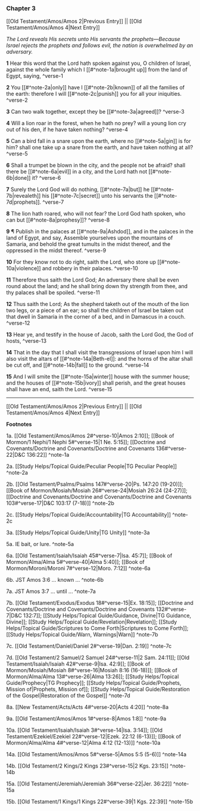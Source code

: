 ### Chapter 3

[[Old Testament/Amos/Amos 2|Previous Entry]]  ||  [[Old Testament/Amos/Amos 4|Next Entry]]

*The Lord reveals His secrets unto His servants the prophets—Because Israel rejects the prophets and follows evil, the nation is overwhelmed by an adversary.*

**1**  Hear this word that the Lord hath spoken against you, O children of Israel, against the whole family which I [[#^note-1a|brought up]] from the land of Egypt, saying, ^verse-1

**2**  You [[#^note-2a|only]] have I [[#^note-2b|known]] of all the families of the earth: therefore I will [[#^note-2c|punish]] you for all your iniquities. ^verse-2

**3**  Can two walk together, except they be [[#^note-3a|agreed]]? ^verse-3

**4**  Will a lion roar in the forest, when he hath no prey? will a young lion cry out of his den, if he have taken nothing? ^verse-4

**5**  Can a bird fall in a snare upon the earth, where no [[#^note-5a|gin]] is for him? shall one take up a snare from the earth, and have taken nothing at all? ^verse-5

**6**  Shall a trumpet be blown in the city, and the people not be afraid? shall there be [[#^note-6a|evil]] in a city, and the Lord hath not [[#^note-6b|done]] it? ^verse-6

**7**  Surely the Lord God will do nothing, [[#^note-7a|but]] he [[#^note-7b|revealeth]] his [[#^note-7c|secret]] unto his servants the [[#^note-7d|prophets]]. ^verse-7

**8**  The lion hath roared, who will not fear? the Lord God hath spoken, who can but [[#^note-8a|prophesy]]? ^verse-8

**9**  ¶ Publish in the palaces at [[#^note-9a|Ashdod]], and in the palaces in the land of Egypt, and say, Assemble yourselves upon the mountains of Samaria, and behold the great tumults in the midst thereof, and the oppressed in the midst thereof. ^verse-9

**10**  For they know not to do right, saith the Lord, who store up [[#^note-10a|violence]] and robbery in their palaces. ^verse-10

**11**  Therefore thus saith the Lord God; An adversary there shall be even round about the land; and he shall bring down thy strength from thee, and thy palaces shall be spoiled. ^verse-11

**12**  Thus saith the Lord; As the shepherd taketh out of the mouth of the lion two legs, or a piece of an ear; so shall the children of Israel be taken out that dwell in Samaria in the corner of a bed, and in Damascus in a couch. ^verse-12

**13**  Hear ye, and testify in the house of Jacob, saith the Lord God, the God of hosts, ^verse-13

**14**  That in the day that I shall visit the transgressions of Israel upon him I will also visit the altars of [[#^note-14a|Beth-el]]: and the horns of the altar shall be cut off, and [[#^note-14b|fall]] to the ground. ^verse-14

**15**  And I will smite the [[#^note-15a|winter]] house with the summer house; and the houses of [[#^note-15b|ivory]] shall perish, and the great houses shall have an end, saith the Lord. ^verse-15


---
[[Old Testament/Amos/Amos 2|Previous Entry]]  ||  [[Old Testament/Amos/Amos 4|Next Entry]]


**Footnotes**


1a. [[Old Testament/Amos/Amos 2#^verse-10|Amos 2:10]]; [[Book of Mormon/1 Nephi/1 Nephi 5#^verse-15|1 Ne. 5:15]]; [[Doctrine and Covenants/Doctrine and Covenants/Doctrine and Covenants 136#^verse-22|D&C 136:22]] ^note-1a

2a. [[Study Helps/Topical Guide/Peculiar People|TG Peculiar People]] ^note-2a

2b. [[Old Testament/Psalms/Psalms 147#^verse-20|Ps. 147:20 (19-20)]]; [[Book of Mormon/Mosiah/Mosiah 26#^verse-24|Mosiah 26:24 (24-27)]]; [[Doctrine and Covenants/Doctrine and Covenants/Doctrine and Covenants 103#^verse-17|D&C 103:17 (7-18)]] ^note-2b

2c. [[Study Helps/Topical Guide/Accountability|TG Accountability]] ^note-2c

3a. [[Study Helps/Topical Guide/Unity|TG Unity]] ^note-3a

5a. IE bait, or lure. ^note-5a

6a. [[Old Testament/Isaiah/Isaiah 45#^verse-7|Isa. 45:7]]; [[Book of Mormon/Alma/Alma 5#^verse-40|Alma 5:40]]; [[Book of Mormon/Moroni/Moroni 7#^verse-12|Moro. 7:12]] ^note-6a

6b. JST Amos 3:6 ... known ... ^note-6b

7a. JST Amos 3:7 ... until ... ^note-7a

7b. [[Old Testament/Exodus/Exodus 18#^verse-15|Ex. 18:15]]; [[Doctrine and Covenants/Doctrine and Covenants/Doctrine and Covenants 132#^verse-7|D&C 132:7]]; [[Study Helps/Topical Guide/Guidance, Divine|TG Guidance, Divine]]; [[Study Helps/Topical Guide/Revelation|Revelation]]; [[Study Helps/Topical Guide/Scriptures to Come Forth|Scriptures to Come Forth]]; [[Study Helps/Topical Guide/Warn, Warnings|Warn]] ^note-7b

7c. [[Old Testament/Daniel/Daniel 2#^verse-19|Dan. 2:19]] ^note-7c

7d. [[Old Testament/2 Samuel/2 Samuel 24#^verse-11|2 Sam. 24:11]]; [[Old Testament/Isaiah/Isaiah 42#^verse-9|Isa. 42:9]]; [[Book of Mormon/Mosiah/Mosiah 8#^verse-16|Mosiah 8:16 (16-18)]]; [[Book of Mormon/Alma/Alma 13#^verse-26|Alma 13:26]]; [[Study Helps/Topical Guide/Prophecy|TG Prophecy]]; [[Study Helps/Topical Guide/Prophets, Mission of|Prophets, Mission of]]; [[Study Helps/Topical Guide/Restoration of the Gospel|Restoration of the Gospel]] ^note-7d

8a. [[New Testament/Acts/Acts 4#^verse-20|Acts 4:20]] ^note-8a

9a. [[Old Testament/Amos/Amos 1#^verse-8|Amos 1:8]] ^note-9a

10a. [[Old Testament/Isaiah/Isaiah 3#^verse-14|Isa. 3:14]]; [[Old Testament/Ezekiel/Ezekiel 22#^verse-12|Ezek. 22:12 (6-13)]]; [[Book of Mormon/Alma/Alma 4#^verse-12|Alma 4:12 (12-13)]] ^note-10a

14a. [[Old Testament/Amos/Amos 5#^verse-5|Amos 5:5 (5-6)]] ^note-14a

14b. [[Old Testament/2 Kings/2 Kings 23#^verse-15|2 Kgs. 23:15]] ^note-14b

15a. [[Old Testament/Jeremiah/Jeremiah 36#^verse-22|Jer. 36:22]] ^note-15a

15b. [[Old Testament/1 Kings/1 Kings 22#^verse-39|1 Kgs. 22:39]] ^note-15b
